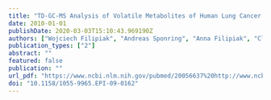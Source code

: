 ```yaml
---
title: "TD-GC-MS Analysis of Volatile Metabolites of Human Lung Cancer and Normal Cells In vitro"
date: 2010-01-01
publishDate: 2020-03-03T15:10:43.969190Z
authors: ["Wojciech Filipiak", "Andreas Sponring", "Anna Filipiak", "Clemens Ager", "Jochen K. Schubert", "Wolfram Miekisch", "Anton Amann", "Jakob Troppmair"]
publication_types: ["2"]
abstract: ""
featured: false
publication: ""
url_pdf: "https://www.ncbi.nlm.nih.gov/pubmed/20056637%20http://www.ncbi.nlm.nih.gov/pubmed/20056637"
doi: "10.1158/1055-9965.EPI-09-0162"
---
```



